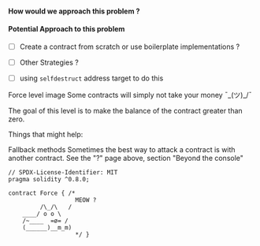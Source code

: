 

#### How would we approach this problem ? 




#### Potential Approach to this problem 

- [ ] Create a contract from scratch or use boilerplate implementations ? 
- [ ] Other Strategies ? 
- [ ] using `selfdestruct` address target to do this




Force level  image
Some contracts will simply not take your money ¯\_(ツ)_/¯

The goal of this level is to make the balance of the contract greater than zero.

  Things that might help:

Fallback methods
Sometimes the best way to attack a contract is with another contract.
See the "?" page above, section "Beyond the console"

```
// SPDX-License-Identifier: MIT
pragma solidity ^0.8.0;

contract Force { /*
                   MEOW ?
         /\_/\   /
    ____/ o o \
    /~____  =ø= /
    (______)__m_m)
                   */ }

                   

```